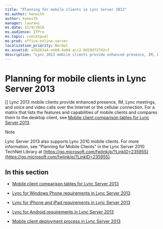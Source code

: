 ```yaml
---
title: "Planning for mobile clients in Lync Server 2013"
ms.author: kenwith
author: kenwith
manager: laurawi
ms.date: 12/9/2016
ms.audience: ITPro
ms.topic: concetpual
ms.prod: office-online-server
localization_priority: Normal
ms.assetid: a7b263a4-eeb8-4a04-acc2-0d29d72742cf
description: "Lync 2013 mobile clients provide enhanced presence, IM, Lync meetings, and voice and video calls over the Internet or the cellular connection. For a matrix that lists the features and capabilities of mobile clients and compares them to the desktop client, see Mobile client comparison tables for Lync Server 2013."
---
```


# Planning for mobile clients in Lync Server 2013
[]
Lync 2013 mobile clients provide enhanced presence, IM, Lync meetings, and voice and video calls over the Internet or the cellular connection. For a matrix that lists the features and capabilities of mobile clients and compares them to the desktop client, see [Mobile client comparison tables for Lync Server 2013](mobile-client-comparison-tables.md).
  
> [!NOTE]
> Lync Server 2013 also supports Lync 2010 mobile clients. For more information, see "Planning for Mobile Clients" in the Lync Server 2010 TechNet Library at [https://go.microsoft.com/fwlink/p/?LinkID=235955](https://go.microsoft.com/fwlink/p/?LinkID=235955). 
  
## In this section

- [Mobile client comparison tables for Lync Server 2013](mobile-client-comparison-tables.md)
    
- [Lync for Windows Phone requirements in Lync Server 2013](lync-for-windows-phone-requirements.md)
    
- [Lync for iPhone and iPad requirements in Lync Server 2013](lync-for-iphone-and-ipad-requirements.md)
    
- [Lync for Android requirements in Lync Server 2013](lync-for-android-requirements.md)
    
- [Mobile client deployment process in Lync Server 2013](mobile-client-deployment-process.md)
    

